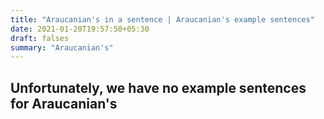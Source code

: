 ```yaml
---
title: "Araucanian's in a sentence | Araucanian's example sentences"
date: 2021-01-20T19:57:50+05:30
draft: falses
summary: "Araucanian's"
---
```

## Unfortunately, we have no example sentences for Araucanian's                 
